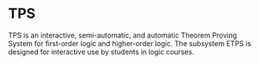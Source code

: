 # TPS
TPS is an interactive, semi-automatic, and automatic Theorem Proving System for first-order logic and higher-order logic. The subsystem ETPS is designed for interactive use by students in logic courses.

